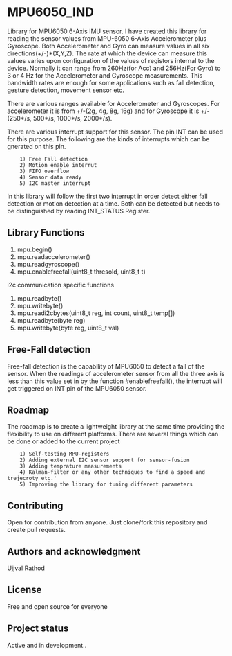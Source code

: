 ﻿# MPU6050_IND

Library for MPU6050 6-Axis IMU sensor.
I have created this library for reading the sensor values from MPU-6050 6-Axis Accelerometer plus Gyroscope. Both Accelerometer and Gyro can measure values in all six directions(+/-)*(X,Y,Z).
The rate at which the device can measure this values varies upon configuration of the values of registors internal to the device. Normally it can range from 260Hz(for Acc) and 256Hz(For Gyro) to 3 or 4 Hz for the Accelerometer and Gyroscope measurements. This bandwidth rates are enough for some applications such as fall detection, gesture detection, movement sensor etc. 

There are various ranges available for Accelerometer and Gyroscopes. For accelerometer it is from +/-(2g, 4g, 8g, 16g) and for Gyroscope it is +/-(250*/s, 500*/s, 1000*/s, 2000*/s). 

There are various interrupt support for this sensor. The pin INT can  be used for this purpose. The following are the kinds of interrupts which can be gnerated on this pin.

		1) Free Fall detection
		2) Motion enable interrut
 		3) FIFO overflow
		4) Sensor data ready
		5) I2C master interrupt

In this library will follow the first two interrupt in order detect either fall detection or motion detection at a time. Both can be detected but needs to be distinguished by reading INT_STATUS Register.

## Library Functions

1) mpu.begin()
2) mpu.readaccelerometer()
3) mpu.readgyroscope()
4) mpu.enablefreefall(uint8_t thresold, uint8_t t)

i2c communication specific functions

1) mpu.readbyte()
2) mpu.writebyte()
3) mpu.readi2cbytes(uint8_t reg, int count, uint8_t temp[])
4) mpu.readbyte(byte reg)
5) mpu.writebyte(byte reg, uint8_t val)

## Free-Fall detection

Free-fall detection is the capability of MPU6050 to detect a fall of the sensor. When the readings of accelerometer sensor from all the three axis is less than this value set in by the function #enablefreefall(), the interrupt will get triggered on INT pin of the MPU6050 sensor.

## Roadmap
The roadmap is to create a lightweight library at the same time providing the flexibility to use on different platforms. There are several things which can be done or added to the current project

		1) Self-testing MPU-registers
		2) Adding external I2C sensor support for sensor-fusion
		3) Adding temprature measurements
		4) Kalman-filter or any other techniques to find a speed and trejecroty etc.'
		5) Improving the library for tuning different parameters

## Contributing
Open for contribution from anyone. 
Just clone/fork this repository and create pull requests.

## Authors and acknowledgment
Ujjval Rathod

## License
Free and open source for everyone

## Project status
Active and in development..
